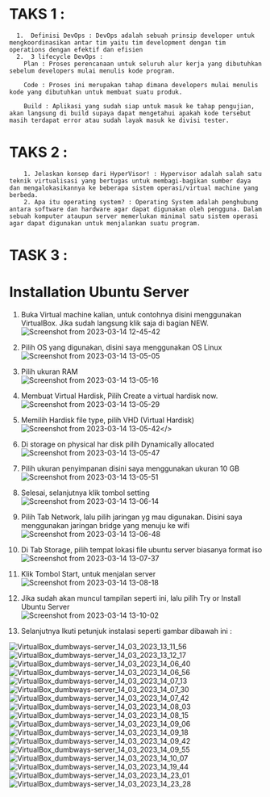 # TAKS 1 :
```
  1.  Definisi DevOps : DevOps adalah sebuah prinsip developer untuk mengkoordinasikan antar tim yaitu tim development dengan tim operations dengan efektif dan efisien
  2.  3 lifecycle DevOps : 
    Plan : Proses perencanaan untuk seluruh alur kerja yang dibutuhkan sebelum developers mulai menulis kode program.

    Code : Proses ini merupakan tahap dimana developers mulai menulis kode yang dibutuhkan untuk membuat suatu produk.

    Build : Aplikasi yang sudah siap untuk masuk ke tahap pengujian, akan langsung di build supaya dapat mengetahui apakah kode tersebut masih terdapat error atau sudah layak masuk ke divisi tester.
```
# TAKS 2 :
```
    1. Jelaskan konsep dari HyperVisor! : Hypervisor adalah salah satu teknik virtualisasi yang bertugas untuk membagi-bagikan sumber daya dan mengalokasikannya ke beberapa sistem operasi/virtual machine yang berbeda. 
    2. Apa itu operating system? : Operating System adalah penghubung antara software dan hardware agar dapat digunakan oleh pengguna. Dalam sebuah komputer ataupun server memerlukan minimal satu sistem operasi agar dapat digunakan untuk menjalankan suatu program.
```
# TASK 3 :

  <h1>Installation Ubuntu Server</h1>

  1.  Buka Virtual machine kalian, untuk contohnya disini menggunakan VirtualBox. Jika sudah langsung klik saja di bagian NEW.
  <br>![Screenshot from 2023-03-14 12-45-42](https://user-images.githubusercontent.com/84585203/224908148-d3bd15da-e18c-428b-8ef3-d4375cad5245.png)</br>
  
  
  2.  Pilih OS yang digunakan, disini saya menggunakan OS Linux
  <br>![Screenshot from 2023-03-14 13-05-05](https://user-images.githubusercontent.com/84585203/224913074-8c40be83-c237-4aa3-aeda-a5fbacef1a73.png)</br>
 
  3.  Pilih ukuran RAM
  <br>![Screenshot from 2023-03-14 13-05-16](https://user-images.githubusercontent.com/84585203/224913071-63623096-52bf-4123-95c6-e5eeae1816da.png)</br>

  4. Membuat Virtual Hardisk, Pilih Create a virtual hardisk now.
  <br>![Screenshot from 2023-03-14 13-05-29](https://user-images.githubusercontent.com/84585203/224913067-b75fb815-d22a-43a8-93ac-95070701da48.png)</br>
  
  5. Memilih Hardisk file type, pilih VHD (Virtual Hardisk)
  <br>![Screenshot from 2023-03-14 13-05-42](https://user-images.githubusercontent.com/84585203/224913064-cef16fa6-7128-4743-ac44-c0d870f5104c.png)</>
  
  6.  Di storage on physical har disk pilih Dynamically allocated
  <br>![Screenshot from 2023-03-14 13-05-47](https://user-images.githubusercontent.com/84585203/224913061-dad4a713-c2a2-4e7b-b810-4b60be756172.png)</br>
  
  7.  Pilih ukuran penyimpanan disini saya menggunakan ukuran 10 GB
  <br>![Screenshot from 2023-03-14 13-05-51](https://user-images.githubusercontent.com/84585203/224913058-c660569f-6c49-40b2-8d14-d31406bc907a.png)</br>
  
  8.  Selesai, selanjutnya klik tombol setting
  <br>![Screenshot from 2023-03-14 13-06-14](https://user-images.githubusercontent.com/84585203/224913054-39877b57-a0cb-4df6-8703-e015864fbab1.png)</br>
  
  9.  Pilih Tab Network, lalu pilih jaringan yg mau digunakan. Disini saya menggunakan jaringan bridge yang menuju ke wifi
  <br>![Screenshot from 2023-03-14 13-06-48](https://user-images.githubusercontent.com/84585203/224913048-a36ad3a3-af14-4688-bdfe-5a474172ce5f.png)</br>
  
  10. Di Tab Storage, pilih tempat lokasi file ubuntu server biasanya format iso
  <br>![Screenshot from 2023-03-14 13-07-37](https://user-images.githubusercontent.com/84585203/224913038-d189d5b8-b4cf-4f3a-9787-adae83d155d7.png)</br>
  
  11. Klik Tombol Start, untuk menjalan server
  <br>![Screenshot from 2023-03-14 13-08-18](https://user-images.githubusercontent.com/84585203/224913035-136413b0-ae8d-481e-ba01-d77333f26abb.png)</br>
  
  12. Jika sudah akan muncul tampilan seperti ini, lalu pilih Try or Install Ubuntu Server
  <br>![Screenshot from 2023-03-14 13-10-02](https://user-images.githubusercontent.com/84585203/224913031-0f7443f1-1047-43ac-904f-7c5790dc654b.png)</br>

  13. Selanjutnya Ikuti petunjuk instalasi seperti gambar dibawah ini :

![VirtualBox_dumbways-server_14_03_2023_13_11_56](https://user-images.githubusercontent.com/84585203/224925703-a0f67489-1a59-41ae-a77a-3b29183bf4a6.png)
![VirtualBox_dumbways-server_14_03_2023_13_12_17](https://user-images.githubusercontent.com/84585203/224925760-b9b41fed-7b82-4811-bde7-b81392fa6c49.png)
![VirtualBox_dumbways-server_14_03_2023_14_06_40](https://user-images.githubusercontent.com/84585203/224925765-d2c2f727-1489-46b7-bcbd-2ded10f5f48b.png)
![VirtualBox_dumbways-server_14_03_2023_14_06_56](https://user-images.githubusercontent.com/84585203/224925767-44d45119-5476-44f4-8165-5df5ac787dbe.png)
![VirtualBox_dumbways-server_14_03_2023_14_07_13](https://user-images.githubusercontent.com/84585203/224925771-4987079b-b280-4e13-9d39-580ed31a7154.png)
![VirtualBox_dumbways-server_14_03_2023_14_07_30](https://user-images.githubusercontent.com/84585203/224925773-5069a28c-2d94-4535-85ec-cb2a3770de99.png)
![VirtualBox_dumbways-server_14_03_2023_14_07_42](https://user-images.githubusercontent.com/84585203/224925778-dfd8fd31-1ec9-4328-965d-7f816155f913.png)
![VirtualBox_dumbways-server_14_03_2023_14_08_03](https://user-images.githubusercontent.com/84585203/224925780-2fa194e2-f8d7-40c4-af2f-76c1df29b88f.png)
![VirtualBox_dumbways-server_14_03_2023_14_08_15](https://user-images.githubusercontent.com/84585203/224925782-443b6382-a896-4874-9185-a9523611d8b1.png)
![VirtualBox_dumbways-server_14_03_2023_14_09_06](https://user-images.githubusercontent.com/84585203/224925784-a57ced66-1146-4353-8e33-f6513b947ded.png)
![VirtualBox_dumbways-server_14_03_2023_14_09_18](https://user-images.githubusercontent.com/84585203/224925786-bb3a38c1-47d3-4088-85d1-5909965b6f98.png)
![VirtualBox_dumbways-server_14_03_2023_14_09_42](https://user-images.githubusercontent.com/84585203/224925792-bca59037-5c64-48b8-9469-d5ef8a0a89e4.png)
![VirtualBox_dumbways-server_14_03_2023_14_09_55](https://user-images.githubusercontent.com/84585203/224925794-6b9407aa-477a-4510-97c6-5a9c7466ad5e.png)
![VirtualBox_dumbways-server_14_03_2023_14_10_07](https://user-images.githubusercontent.com/84585203/224925797-35f48eb1-8983-44dd-af5e-a10ae251dfc5.png)
![VirtualBox_dumbways-server_14_03_2023_14_19_44](https://user-images.githubusercontent.com/84585203/224925799-553bbedf-84ef-415b-8181-5486e3a2be25.png)
![VirtualBox_dumbways-server_14_03_2023_14_23_01](https://user-images.githubusercontent.com/84585203/224925802-f2d0be01-a709-4e8b-b68b-b38a2af59934.png)
![VirtualBox_dumbways-server_14_03_2023_14_23_28](https://user-images.githubusercontent.com/84585203/224925806-677c37a5-1c4b-41e6-b43f-ecf26a065133.png)
  
